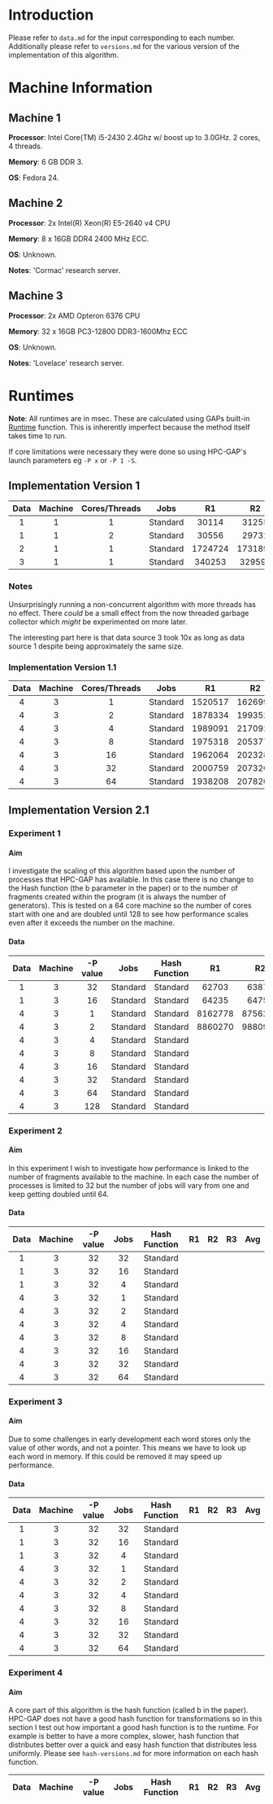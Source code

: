 # Introduction
Please refer to `data.md` for the input corresponding to each number.
Additionally please refer to `versions.md` for the various version of the implementation of this algorithm.

# Machine Information

## Machine 1
**Processor**: Intel Core(TM) i5-2430 2.4Ghz w/ boost up to 3.0GHz. 2 cores, 4 threads.

**Memory**: 6 GB DDR 3.

**OS**: Fedora 24.

## Machine 2
**Processor**: 2x Intel(R) Xeon(R) E5-2640 v4 CPU

**Memory**: 8 x 16GB DDR4 2400 MHz ECC.

**OS**: Unknown.

**Notes**: 'Cormac' research server.

## Machine 3

**Processor**: 2x AMD Opteron 6376 CPU

**Memory**: 32 x 16GB PC3-12800 DDR3-1600Mhz ECC

**OS**: Unknown.

**Notes**: 'Lovelace' research server.

# Runtimes

**Note**: All runtimes are in msec. These are calculated using GAPs built-in [Runtime](https://www.gap-system.org/Manuals/doc/ref/chap7.html#X792BA9A67E64CDED) function.  This is inherently imperfect because the method itself takes time to run.

If core limitations were necessary they were done so using HPC-GAP's launch parameters eg `-P x` or `-P 1 -S`.

## Implementation Version 1

Data | Machine | Cores/Threads | Jobs | R1 | R2 | R3 | Avg |
:---:|:-------:|:-------------:|:----:|:---:|:---:|:---:|:---:|
1    | 1       | 1    | Standard |30114  | 31255  | 31170  | 30846  |
1    | 1       | 2      | Standard |30556  | 29732  | 29660  | 29983 |
2    | 1       | 1      | Standard |1724724 | 1731895 | 2142796 | 1866471 |
3    | 1       | 1      | Standard |340253  | 329592 | 326096 | 331980 |


### Notes
Unsurprisingly running a non-concurrent algorithm with more threads has no effect. There *could* be a small effect from the now threaded garbage collector which *might* be experimented on more later.

The interesting part here is that data source 3 took 10x as long as data source 1 despite being approximately the same size.


### Implementation Version 1.1

Data | Machine | Cores/Threads | Jobs | R1 | R2 | R3 | Avg |
:---:|:-------:|:-------------:|:----:|:---:|:---:|:---:|:---:|
4 | 3 | 1 | Standard | 1520517 | 1626999 | 2460460 | 1869325 |
4 | 3 | 2 | Standard | 1878334 | 1993524 | 3114131 | 2328663 |
4 | 3 | 4 | Standard | 1989091 | 2170925 | 3506349 | 1992122 |
4 | 3 | 8 | Standard | 1975318 | 2053770 | 3277022 | 2435237 |
4 | 3 | 16 | Standard | 1962064 | 2023282 | 3551068 | 2512138 |
4 | 3 | 32 | Standard | 2000759 | 2073269 | 3418658 | 2497562 |
4 | 3 | 64 | Standard | 1938208 | 2078201 | 3515377 | 2510595 |

## Implementation Version 2.1

### Experiment 1

#### Aim

I investigate the scaling of this algorithm based upon the number of processes that HPC-GAP has available. In this case there is no change to the Hash function (the b parameter in the paper) or to the number of fragments created within the program (it is always the number of generators).
This is tested on a 64 core machine so the number of cores start with one and are doubled until 128 to see how performance scales even after it exceeds the number on the machine.

#### Data
Data | Machine | -P value | Jobs |Hash Function | R1 | R2 | R3 | Avg |
:---:|:-------:|:-------------:|:----:|:----:|:---:|:---:|:---:|:---:|
1 | 3 | 32 | Standard | Standard | 62703 | 63878 | 65022 | 63868 |
1 | 3 | 16 | Standard | Standard | 64235 | 64755 | 65296 | 64762 |
4 | 3 | 1 | Standard | Standard | 8162778 | 8756292 | 8749683 | 8556251 |
4 | 3 | 2 | Standard | Standard | 8860270 | 9880929 | 9792256 | 9511152 |
4 | 3 | 4 | Standard | Standard |
4 | 3 | 8 | Standard | Standard |
4 | 3 | 16 | Standard | Standard |
4 | 3 | 32 | Standard | Standard |
4 | 3 | 64 | Standard | Standard |
4 | 3 | 128 | Standard | Standard |

### Experiment 2

#### Aim

In this experiment I wish to investigate how performance is linked to the number of fragments available to the machine. In each case the number of processes is limited to 32 but the number of jobs will vary from one and keep getting doubled until 64.

#### Data

Data | Machine | -P value | Jobs |Hash Function | R1 | R2 | R3 | Avg |
:---:|:-------:|:-------------:|:----:|:----:|:---:|:---:|:---:|:---:|
1 | 3 | 32 | 32 | Standard |
1 | 3 | 32 | 16 | Standard |
1 | 3 | 32 | 4 | Standard |
4 | 3 | 32 | 1 | Standard |
4 | 3 | 32 | 2 | Standard |
4 | 3 | 32 | 4 | Standard |
4 | 3 | 32 | 8 | Standard |
4 | 3 | 32 | 16 | Standard |
4 | 3 | 32 | 32 | Standard |
4 | 3 | 32 | 64 | Standard |


### Experiment 3

#### Aim

Due to some challenges in early development each word stores only the value of other words, and not a pointer. This means we have to look up each word in memory. If this could be removed it may speed up performance.

#### Data

Data | Machine | -P value | Jobs |Hash Function | R1 | R2 | R3 | Avg |
:---:|:-------:|:-------------:|:----:|:----:|:---:|:---:|:---:|:---:|
1 | 3 | 32 | 32 | Standard |
1 | 3 | 32 | 16 | Standard |
1 | 3 | 32 | 4 | Standard |
4 | 3 | 32 | 1 | Standard |
4 | 3 | 32 | 2 | Standard |
4 | 3 | 32 | 4 | Standard |
4 | 3 | 32 | 8 | Standard |
4 | 3 | 32 | 16 | Standard |
4 | 3 | 32 | 32 | Standard |
4 | 3 | 32 | 64 | Standard |

### Experiment 4

#### Aim

A core part of this algorithm is the hash function (called b in the paper). HPC-GAP does not have a good hash function for transformations so in this section I test out how important a good hash function is to the runtime. For example is better to have a more complex, slower, hash function that distributes better over a quick and easy hash function that distributes less uniformly.
Please see `hash-versions.md` for more information on each hash function.

Data | Machine | -P value | Jobs |Hash Function | R1 | R2 | R3 | Avg |
:---:|:-------:|:-------------:|:----:|:----:|:---:|:---:|:---:|:---:|
